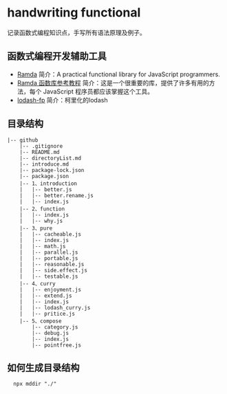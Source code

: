 # handwriting functional
  记录函数式编程知识点，手写所有语法原理及例子。

## 函数式编程开发辅助工具

- [Ramda](https://github.com/ramda/ramda) 简介：A practical functional library for JavaScript programmers.
- [Ramda 函数库参考教程](http://www.ruanyifeng.com/blog/2017/03/ramda.html) 简介：这是一个很重要的库，提供了许多有用的方法，每个 JavaScript 程序员都应该掌握这个工具。
- [lodash-fp](https://github.com/lodash-archive/lodash-fp) 简介：柯里化的lodash
  
## 目录结构
```
|-- github
    |-- .gitignore
    |-- README.md
    |-- directoryList.md
    |-- introduce.md
    |-- package-lock.json
    |-- package.json
    |-- 1、introduction
    |   |-- better.js
    |   |-- better.rename.js
    |   |-- index.js
    |-- 2、function
    |   |-- index.js
    |   |-- why.js
    |-- 3、pure
    |   |-- cacheable.js
    |   |-- index.js
    |   |-- math.js
    |   |-- parallel.js
    |   |-- portable.js
    |   |-- reasonable.js
    |   |-- side.effect.js
    |   |-- testable.js
    |-- 4、curry
    |   |-- enjoyment.js
    |   |-- extend.js
    |   |-- index.js
    |   |-- lodash_curry.js
    |   |-- pritice.js
    |-- 5、compose
        |-- category.js
        |-- debug.js
        |-- index.js
        |-- pointfree.js

```
## 如何生成目录结构

```shell
  npx mddir "./"
```
